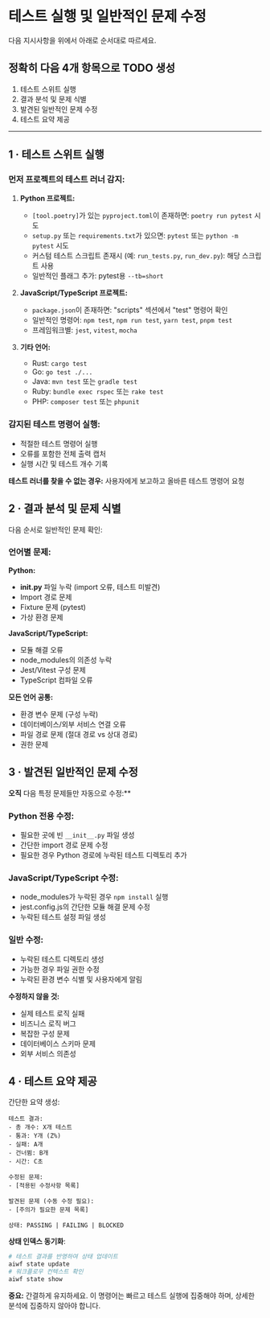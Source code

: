 # 테스트 실행 및 일반적인 문제 수정

다음 지시사항을 위에서 아래로 순서대로 따르세요.

## 정확히 다음 4개 항목으로 TODO 생성

1. 테스트 스위트 실행
2. 결과 분석 및 문제 식별
3. 발견된 일반적인 문제 수정
4. 테스트 요약 제공

---

## 1 · 테스트 스위트 실행

### 먼저 프로젝트의 테스트 러너 감지:

1. **Python 프로젝트:**

   - `[tool.poetry]`가 있는 `pyproject.toml`이 존재하면: `poetry run pytest` 시도
   - `setup.py` 또는 `requirements.txt`가 있으면: `pytest` 또는 `python -m pytest` 시도
   - 커스텀 테스트 스크립트 존재시 (예: `run_tests.py`, `run_dev.py`): 해당 스크립트 사용
   - 일반적인 플래그 추가: pytest용 `--tb=short`

2. **JavaScript/TypeScript 프로젝트:**

   - `package.json`이 존재하면: "scripts" 섹션에서 "test" 명령어 확인
   - 일반적인 명령어: `npm test`, `npm run test`, `yarn test`, `pnpm test`
   - 프레임워크별: `jest`, `vitest`, `mocha`

3. **기타 언어:**
   - Rust: `cargo test`
   - Go: `go test ./...`
   - Java: `mvn test` 또는 `gradle test`
   - Ruby: `bundle exec rspec` 또는 `rake test`
   - PHP: `composer test` 또는 `phpunit`

### 감지된 테스트 명령어 실행:

- 적절한 테스트 명령어 실행
- 오류를 포함한 전체 출력 캡처
- 실행 시간 및 테스트 개수 기록

**테스트 러너를 찾을 수 없는 경우:** 사용자에게 보고하고 올바른 테스트 명령어 요청

## 2 · 결과 분석 및 문제 식별

다음 순서로 일반적인 문제 확인:

### 언어별 문제:

**Python:**

- **__init__.py** 파일 누락 (import 오류, 테스트 미발견)
- Import 경로 문제
- Fixture 문제 (pytest)
- 가상 환경 문제

**JavaScript/TypeScript:**

- 모듈 해결 오류
- node_modules의 의존성 누락
- Jest/Vitest 구성 문제
- TypeScript 컴파일 오류

**모든 언어 공통:**

- 환경 변수 문제 (구성 누락)
- 데이터베이스/외부 서비스 연결 오류
- 파일 경로 문제 (절대 경로 vs 상대 경로)
- 권한 문제

## 3 · 발견된 일반적인 문제 수정

**오직** 다음 특정 문제들만 자동으로 수정:**

### Python 전용 수정:

- 필요한 곳에 빈 `__init__.py` 파일 생성
- 간단한 import 경로 문제 수정
- 필요한 경우 Python 경로에 누락된 테스트 디렉토리 추가

### JavaScript/TypeScript 수정:

- node_modules가 누락된 경우 `npm install` 실행
- jest.config.js의 간단한 모듈 해결 문제 수정
- 누락된 테스트 설정 파일 생성

### 일반 수정:

- 누락된 테스트 디렉토리 생성
- 가능한 경우 파일 권한 수정
- 누락된 환경 변수 식별 및 사용자에게 알림

**수정하지 않을 것:**

- 실제 테스트 로직 실패
- 비즈니스 로직 버그
- 복잡한 구성 문제
- 데이터베이스 스키마 문제
- 외부 서비스 의존성

## 4 · 테스트 요약 제공

간단한 요약 생성:

```
테스트 결과:
- 총 개수: X개 테스트
- 통과: Y개 (Z%)
- 실패: A개
- 건너뜀: B개
- 시간: C초

수정된 문제:
- [적용된 수정사항 목록]

발견된 문제 (수동 수정 필요):
- [주의가 필요한 문제 목록]

상태: PASSING | FAILING | BLOCKED
```

**상태 인덱스 동기화**:
```bash
# 테스트 결과를 반영하여 상태 업데이트
aiwf state update
# 워크플로우 컨텍스트 확인
aiwf state show
```

**중요:** 간결하게 유지하세요. 이 명령어는 빠르고 테스트 실행에 집중해야 하며, 상세한 분석에 집중하지 않아야 합니다.

